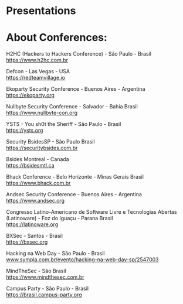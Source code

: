 # Presentations
# About Conferences:

H2HC (Hackers to Hackers Conference) - São Paulo - Brasil<br>
https://www.h2hc.com.br

Defcon - Las Vegas - USA<br>
https://redteamvillage.io

Ekoparty Security Conference - Buenos Aires - Argentina<br>
https://ekoparty.org

Nullbyte Security Conference - Salvador - Bahia Brasil<br>
https://www.nullbyte-con.org

YSTS - You sh0t the Sheriff - São Paulo - Brasil<br>
https://ysts.org

Security BsidesSP - São Paulo Brasil<br>
https://securitybsides.com.br

Bsides Montreal - Canada<br>
https://bsidesmtl.ca

Bhack Conference - Belo Horizonte - Minas Gerais Brasil<br>
https://www.bhack.com.br

Andsec Security Conference - Buenos Aires - Argentina<br>
https://www.andsec.org

Congresso Latino-Americano de Software Livre e Tecnologias Abertas (Latinoware) - Foz do Iguaçu - Parana Brasil<br>
https://latinoware.org

BXSec - Santos - Brasil<br>
https://bxsec.org

Hacking na Web Day - São Paulo - Brasil<br>
www.sympla.com.br/evento/hacking-na-web-day-sp/2547003

MindTheSec - São Brasil<br>
https://www.mindthesec.com.br

Campus Party - São Paulo - Brasil<br>
https://brasil.campus-party.org
